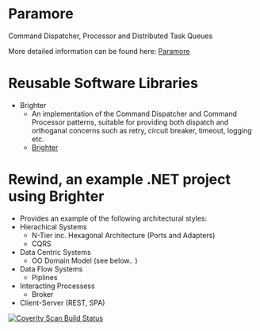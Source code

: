 Paramore
========

Command Dispatcher, Processor and Distributed Task Queues

More detailed information can be found here: [Paramore](http://iancooper.github.io/Paramore/)

Reusable Software Libraries
===
* Brighter  
  * An implementation of the Command Dispatcher and Command Processor patterns, suitable for providing both dispatch and orthoganal concerns such as retry, circuit breaker, timeout, logging etc.  
  * [Brighter](http://iancooper.github.io/Paramore/Brighter.html)

Rewind, an example .NET project using Brighter
===  
* Provides an example of the following architectural styles:
 * Hierachical Systems  
   * N-Tier inc. Hexagonal Architecture (Ports and Adapters) 
   * CQRS
 * Data Centric Systems  
   * OO Domain Model (see below..  )
 * Data Flow Systems  
   * Piplines
 * Interacting Processess  
   * Broker
 * Client-Server (REST, SPA)  


<a href="https://scan.coverity.com/projects/2900">
  <img alt="Coverity Scan Build Status"
       src="https://scan.coverity.com/projects/2900/badge.svg"/>
</a>
